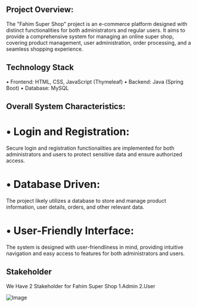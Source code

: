 ## Project Overview:
The "Fahim Super Shop" project is an e-commerce platform designed with distinct functionalities for both administrators and regular users. It aims to provide a comprehensive system for managing an online super shop, covering product management, user administration, order processing, and a seamless shopping experience.

## Technology Stack
• Frontend: HTML, CSS, JavaScript (Thymeleaf)
• Backend: Java (Spring Boot)
• Database: MySQL

## Overall System Characteristics:
# •	Login and Registration:
Secure login and registration functionalities are implemented for both administrators and users to protect sensitive data and ensure authorized access.
# •	Database Driven:  
The project likely utilizes a database to store and manage product information, user details, orders, and other relevant data.
# •	User-Friendly Interface: 
The system is designed with user-friendliness in mind, providing intuitive navigation and easy access to features for both administrators and users.
 
## Stakeholder
We Have 2 Stakeholder for Fahim Super Shop
1.Admin
2.User

![Image](https://github.com/user-attachments/assets/90d5baa5-34cd-46af-baa7-7f7eff70aee2)
